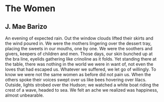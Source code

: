 # The Women
## J. Mae Barizo
An evening of expected rain. Out the window clouds lifted
their skirts and the wind poured in. We were the mothers
lingering over the dessert tray, placing the sweets in our
mouths, one by one. We were the soothers and givers,
keepers of children and men. Those days, our skin bunched
up at the bra line, eyelids gathering like crinoline as it folds.
Yet standing there at the table, there was nothing in the world
we were in want of, not even the loves that had escaped us.
Whatever we suffered, we let go of willingly. To know we
were not the same women as before did not pain us. When
the others spoke their voices swept over us like bees hovering
over lilacs. Outside, lights strobed over the Hudson; we watched
a white boat riding the crest of a wave, headed to sea. We
felt an ache we realized was happiness, almost unbearable.